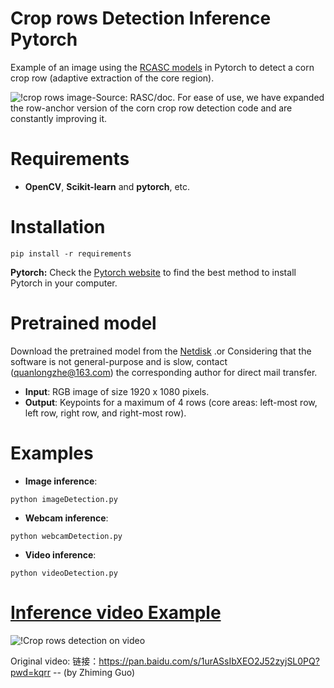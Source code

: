 # Crop rows Detection Inference Pytorch
Example of an image using the [RCASC models](https://github.com/) in Pytorch to detect a corn crop row (adaptive extraction of the core region).

![!crop rows](https://github.com/xiapming123/RCASC/blob/main/roadmap.png)
image-Source: RASC/doc. 
For ease of use, we have expanded the row-anchor version of the corn crop row detection code and are constantly improving it.

# Requirements

 * **OpenCV**, **Scikit-learn** and **pytorch**, etc. 
 
# Installation
```
pip install -r requirements

```
**Pytorch:** Check the [Pytorch website](https://pytorch.org/) to find the best method to install Pytorch in your computer.

# Pretrained model
Download the pretrained model from the [Netdisk](https://pan.baidu.com/s/1mOUzYN5iamoHsM1JI0vExg?pwd=cizc) .or Considering that the software is not general-purpose and is slow, contact (quanlongzhe@163.com) the corresponding author for direct mail transfer. 

 * **Input**: RGB image of size 1920 x 1080 pixels.
 * **Output**: Keypoints for a maximum of 4 rows (core areas: left-most row, left row, right row, and right-most row).
 
# Examples

 * **Image inference**:
 
 ```
 python imageDetection.py 
 ```
 
  * **Webcam inference**:
 
 ```
 python webcamDetection.py
 ```
 
  * **Video inference**:
 
 ```
 python videoDetection.py
 ```
 
 # [Inference video Example](https://pan.baidu.com/s/1yrRWAZCg32CGp2oNKnScKw?pwd=ey57) 
 ![!Crop rows detection on video](https://github.com/xiapming123/RCASC/blob/main/Video-Results/1%20-middle-original.gif)
 
 Original video: 链接：https://pan.baidu.com/s/1urASsIbXEO2J52zyjSL0PQ?pwd=kqrr  -- (by Zhiming Guo)
 
